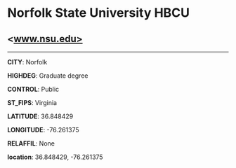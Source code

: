 # Norfolk State University HBCU
## <www.nsu.edu>
---
**CITY**: Norfolk

**HIGHDEG**: Graduate degree

**CONTROL**: Public

**ST_FIPS**: Virginia

**LATITUDE**: 36.848429

**LONGITUDE**: -76.261375

**RELAFFIL**: None

**location**: 36.848429, -76.261375
